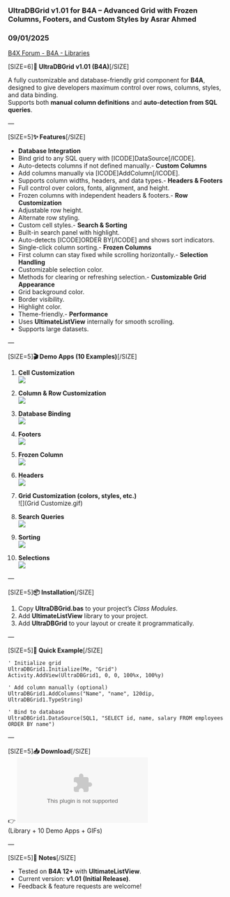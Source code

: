 ### UltraDBGrid v1.01 for B4A – Advanced Grid with Frozen Columns, Footers, and Custom Styles by Asrar Ahmed
### 09/01/2025
[B4X Forum - B4A - Libraries](https://www.b4x.com/android/forum/threads/168485/)

[SIZE=6]**📌 UltraDBGrid v1.01 (B4A)**[/SIZE]  
  
A fully customizable and database-friendly grid component for **B4A**,   
designed to give developers maximum control over rows, columns, styles, and data binding.   
Supports both **manual column definitions** and **auto-detection from SQL queries**.  
  
—  
  
[SIZE=5]**✨ Features**[/SIZE]  

- **Database Integration**
- Bind grid to any SQL query with [ICODE]DataSource[/ICODE].
- Auto-detects columns if not defined manually.- **Custom Columns**
- Add columns manually via [ICODE]AddColumn[/ICODE].
- Supports column widths, headers, and data types.- **Headers & Footers**
- Full control over colors, fonts, alignment, and height.
- Frozen columns with independent headers & footers.- **Row Customization**
- Adjustable row height.
- Alternate row styling.
- Custom cell styles.- **Search & Sorting**
- Built-in search panel with highlight.
- Auto-detects [ICODE]ORDER BY[/ICODE] and shows sort indicators.
- Single-click column sorting.- **Frozen Columns**
- First column can stay fixed while scrolling horizontally.- **Selection Handling**
- Customizable selection color.
- Methods for clearing or refreshing selection.- **Customizable Grid Appearance**
- Grid background color.
- Border visibility.
- Highlight color.
- Theme-friendly.- **Performance**
- Uses **UltimateListView** internally for smooth scrolling.
- Supports large datasets.
  
—  
  
[SIZE=5]**🎬 Demo Apps (10 Examples)**[/SIZE]  
  
1. **Cell Customization**   
![](CellCustomize.gif)  
  
2. **Column & Row Customization**   
![](Row&Col.gif)  
  
3. **Database Binding**   
![](Database.gif)  
  
4. **Footers**   
![](Footers.gif)  
  
5. **Frozen Column**   
![](Frozen.gif)  
  
6. **Headers**   
![](Headers.gif)  
  
7. **Grid Customization (colors, styles, etc.)**   
![](Grid Customize.gif)  
  
8. **Search Queries**   
![](Searching.gif)  
  
9. **Sorting**   
![](Sorting.gif)  
  
10. **Selections**   
![](Selection.gif)  
  
—  
  
[SIZE=5]**📦 Installation**[/SIZE]  
1. Copy **UltraDBGrid.bas** to your project’s *Class Modules*.   
2. Add **UltimateListView** library to your project.   
3. Add **UltraDBGrid** to your layout or create it programmatically.   
  
—  
  
[SIZE=5]**🚀 Quick Example**[/SIZE]  

```B4X
' Initialize grid  
UltraDBGrid1.Initialize(Me, "Grid")  
Activity.AddView(UltraDBGrid1, 0, 0, 100%x, 100%y)  
  
' Add column manually (optional)  
UltraDBGrid1.AddColumns("Name", "name", 120dip, UltraDBGrid1.TypeString)  
  
' Bind to database  
UltraDBGrid1.DataSource(SQL1, "SELECT id, name, salary FROM employees ORDER BY name")
```

  
  
—  
  
[SIZE=5]**📥 Download**[/SIZE]   
👉 ![](https://www.b4x.com/android/forum/attachments/UltraDBGrid_v1.01.zip)   
(Library + 10 Demo Apps + GIFs)  
  
—  
  
[SIZE=5]**💬 Notes**[/SIZE]  
- Tested on **B4A 12+** with **UltimateListView**.   
- Current version: **v1.01 (Initial Release)**.   
- Feedback & feature requests are welcome!